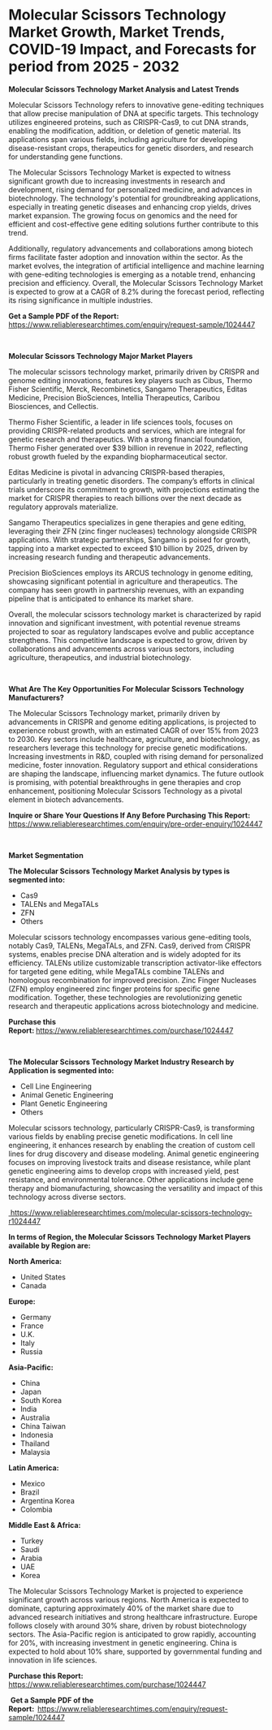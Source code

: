 <p><h1>Molecular Scissors Technology Market Growth, Market Trends, COVID-19 Impact, and Forecasts for period from 2025 - 2032</h1></p><p><strong>Molecular Scissors Technology Market Analysis and Latest Trends</strong></p>
<p><p>Molecular Scissors Technology refers to innovative gene-editing techniques that allow precise manipulation of DNA at specific targets. This technology utilizes engineered proteins, such as CRISPR-Cas9, to cut DNA strands, enabling the modification, addition, or deletion of genetic material. Its applications span various fields, including agriculture for developing disease-resistant crops, therapeutics for genetic disorders, and research for understanding gene functions.</p><p>The Molecular Scissors Technology Market is expected to witness significant growth due to increasing investments in research and development, rising demand for personalized medicine, and advances in biotechnology. The technology's potential for groundbreaking applications, especially in treating genetic diseases and enhancing crop yields, drives market expansion. The growing focus on genomics and the need for efficient and cost-effective gene editing solutions further contribute to this trend.</p><p>Additionally, regulatory advancements and collaborations among biotech firms facilitate faster adoption and innovation within the sector. As the market evolves, the integration of artificial intelligence and machine learning with gene-editing technologies is emerging as a notable trend, enhancing precision and efficiency. Overall, the Molecular Scissors Technology Market is expected to grow at a CAGR of 8.2% during the forecast period, reflecting its rising significance in multiple industries.</p></p>
<p><strong>Get a Sample PDF of the Report:&nbsp;</strong> <a href="https://www.reliableresearchtimes.com/enquiry/request-sample/1024447?utm_campaign=3505&utm_medium=2&utm_source=Github&utm_content=ia&utm_term=18042025&utm_id=molecular-scissors-technology">https://www.reliableresearchtimes.com/enquiry/request-sample/1024447</a></p>
<p>&nbsp;</p>
<p><strong>Molecular Scissors Technology Major Market Players</strong></p>
<p><p>The molecular scissors technology market, primarily driven by CRISPR and genome editing innovations, features key players such as Cibus, Thermo Fisher Scientific, Merck, Recombinetics, Sangamo Therapeutics, Editas Medicine, Precision BioSciences, Intellia Therapeutics, Caribou Biosciences, and Cellectis. </p><p>Thermo Fisher Scientific, a leader in life sciences tools, focuses on providing CRISPR-related products and services, which are integral for genetic research and therapeutics. With a strong financial foundation, Thermo Fisher generated over $39 billion in revenue in 2022, reflecting robust growth fueled by the expanding biopharmaceutical sector.</p><p>Editas Medicine is pivotal in advancing CRISPR-based therapies, particularly in treating genetic disorders. The company’s efforts in clinical trials underscore its commitment to growth, with projections estimating the market for CRISPR therapies to reach billions over the next decade as regulatory approvals materialize.</p><p>Sangamo Therapeutics specializes in gene therapies and gene editing, leveraging their ZFN (zinc finger nucleases) technology alongside CRISPR applications. With strategic partnerships, Sangamo is poised for growth, tapping into a market expected to exceed $10 billion by 2025, driven by increasing research funding and therapeutic advancements.</p><p>Precision BioSciences employs its ARCUS technology in genome editing, showcasing significant potential in agriculture and therapeutics. The company has seen growth in partnership revenues, with an expanding pipeline that is anticipated to enhance its market share.</p><p>Overall, the molecular scissors technology market is characterized by rapid innovation and significant investment, with potential revenue streams projected to soar as regulatory landscapes evolve and public acceptance strengthens. This competitive landscape is expected to grow, driven by collaborations and advancements across various sectors, including agriculture, therapeutics, and industrial biotechnology.</p></p>
<p>&nbsp;</p>
<p><strong>What Are The Key Opportunities For Molecular Scissors Technology Manufacturers?</strong></p>
<p><p>The Molecular Scissors Technology market, primarily driven by advancements in CRISPR and genome editing applications, is projected to experience robust growth, with an estimated CAGR of over 15% from 2023 to 2030. Key sectors include healthcare, agriculture, and biotechnology, as researchers leverage this technology for precise genetic modifications. Increasing investments in R&D, coupled with rising demand for personalized medicine, foster innovation. Regulatory support and ethical considerations are shaping the landscape, influencing market dynamics. The future outlook is promising, with potential breakthroughs in gene therapies and crop enhancement, positioning Molecular Scissors Technology as a pivotal element in biotech advancements.</p></p>
<p><strong>Inquire or Share Your Questions If Any Before Purchasing This Report:</strong> <a href="https://www.reliableresearchtimes.com/enquiry/pre-order-enquiry/1024447?utm_campaign=3505&utm_medium=2&utm_source=Github&utm_content=ia&utm_term=18042025&utm_id=molecular-scissors-technology">https://www.reliableresearchtimes.com/enquiry/pre-order-enquiry/1024447</a></p>
<p>&nbsp;</p>
<p><strong>Market Segmentation</strong></p>
<p><strong>The Molecular Scissors Technology Market Analysis by types is segmented into:</strong></p>
<p><ul><li>Cas9</li><li>TALENs and MegaTALs</li><li>ZFN</li><li>Others</li></ul></p>
<p><p>Molecular scissors technology encompasses various gene-editing tools, notably Cas9, TALENs, MegaTALs, and ZFN. Cas9, derived from CRISPR systems, enables precise DNA alteration and is widely adopted for its efficiency. TALENs utilize customizable transcription activator-like effectors for targeted gene editing, while MegaTALs combine TALENs and homologous recombination for improved precision. Zinc Finger Nucleases (ZFN) employ engineered zinc finger proteins for specific gene modification. Together, these technologies are revolutionizing genetic research and therapeutic applications across biotechnology and medicine.</p></p>
<p><strong>Purchase this Report:&nbsp;</strong><a href="https://www.reliableresearchtimes.com/purchase/1024447?utm_campaign=3505&utm_medium=2&utm_source=Github&utm_content=ia&utm_term=18042025&utm_id=molecular-scissors-technology">https://www.reliableresearchtimes.com/purchase/1024447</a></p>
<p>&nbsp;</p>
<p><strong>The Molecular Scissors Technology Market Industry Research by Application is segmented into:</strong></p>
<p><ul><li>Cell Line Engineering</li><li>Animal Genetic Engineering</li><li>Plant Genetic Engineering</li><li>Others</li></ul></p>
<p><p>Molecular scissors technology, particularly CRISPR-Cas9, is transforming various fields by enabling precise genetic modifications. In cell line engineering, it enhances research by enabling the creation of custom cell lines for drug discovery and disease modeling. Animal genetic engineering focuses on improving livestock traits and disease resistance, while plant genetic engineering aims to develop crops with increased yield, pest resistance, and environmental tolerance. Other applications include gene therapy and biomanufacturing, showcasing the versatility and impact of this technology across diverse sectors.</p></p>
<p><a href="https://www.reliableresearchtimes.com/molecular-scissors-technology-r1024447?utm_campaign=3505&utm_medium=2&utm_source=Github&utm_content=ia&utm_term=18042025&utm_id=molecular-scissors-technology">&nbsp;https://www.reliableresearchtimes.com/molecular-scissors-technology-r1024447</a></p>
<p><strong>In terms of Region, the Molecular Scissors Technology Market Players available by Region are:</strong></p>
<p>
    <p> <strong> North America: </strong>
        <ul>
            <li>United States</li>
            <li>Canada</li>
        </ul>
        </p> 
    <p> <strong> Europe: </strong>
        <ul>
            <li>Germany</li>
            <li>France</li>
            <li>U.K.</li>
            <li>Italy</li>
            <li>Russia</li>
        </ul>
        </p> 
    <p> <strong> Asia-Pacific: </strong>
        <ul>
            <li>China</li>
            <li>Japan</li>
            <li>South Korea</li>
            <li>India</li>
            <li>Australia</li>
            <li>China Taiwan</li>
            <li>Indonesia</li>
            <li>Thailand</li>
            <li>Malaysia</li>
        </ul>
        </p> 
    <p> <strong> Latin America: </strong>
        <ul>
            <li>Mexico</li>
            <li>Brazil</li>
            <li>Argentina Korea</li>
            <li>Colombia</li>
        </ul>
        </p> 
    <p> <strong> Middle East & Africa: </strong>
        <ul>
            <li>Turkey</li>
            <li>Saudi</li>
            <li>Arabia</li>
            <li>UAE</li>
            <li>Korea</li>
        </ul>
    </p>
    </p>
<p><p>The Molecular Scissors Technology Market is projected to experience significant growth across various regions. North America is expected to dominate, capturing approximately 40% of the market share due to advanced research initiatives and strong healthcare infrastructure. Europe follows closely with around 30% share, driven by robust biotechnology sectors. The Asia-Pacific region is anticipated to grow rapidly, accounting for 20%, with increasing investment in genetic engineering. China is expected to hold about 10% share, supported by governmental funding and innovation in life sciences.</p></p>
<p><strong>Purchase this Report: </strong><a href="https://www.reliableresearchtimes.com/purchase/1024447?utm_campaign=3505&utm_medium=2&utm_source=Github&utm_content=ia&utm_term=18042025&utm_id=molecular-scissors-technology">https://www.reliableresearchtimes.com/purchase/1024447</a></p>
<p>&nbsp;<strong>Get a Sample PDF of the Report:&nbsp;&nbsp;</strong><a href="https://www.reliableresearchtimes.com/enquiry/request-sample/1024447?utm_campaign=3505&utm_medium=2&utm_source=Github&utm_content=ia&utm_term=18042025&utm_id=molecular-scissors-technology">https://www.reliableresearchtimes.com/enquiry/request-sample/1024447</a></p>
<p><strong></strong></p>
<p><p></p><p></p><p></p></p>